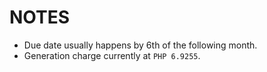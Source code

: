 # NOTES
- Due date usually happens by 6th of the following month.
- Generation charge currently at `PHP 6.9255`.